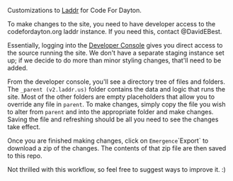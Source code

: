 Customizations to [Laddr](https://github.com/CodeForPhilly/laddr) for Code For Dayton.

To make changes to the site, you need to have developer access to the codefordayton.org laddr instance. If you need this, contact @DavidEBest.

Essentially, logging into the [Developer Console](http://codefordayton.org/develop) gives you direct access to the source running the site. We don't have a separate staging instance set up; if we decide to do more than minor styling changes, that'll need to be added.

From the developer console, you'll see a directory tree of files and folders. The `_parent (v2.laddr.us)` folder contains the data and logic that runs the site. Most of the other folders are empty placeholders that allow you to override any file in `parent`. To make changes, simply copy the file you wish to alter from `parent` and into the appropriate folder and make changes. Saving the file and refreshing should be all you need to see the changes take effect.

Once you are finished making changes, click on `Emergence`\`Export` to download a zip of the changes. The contents of that zip file are then saved to this repo.

Not thrilled with this workflow, so feel free to suggest ways to improve it. :)
